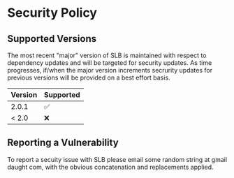 # Security Policy

## Supported Versions

The most recent "major" version of SLB is maintained with respect to dependency updates and will be targeted for security updates. As time progresses, if/when the major version increments secrurity updates for previous versions will be provided on a best effort basis. 

| Version | Supported          |
| ------- | ------------------ |
| 2.0.1   | :white_check_mark: |
| < 2.0   | :x:                |

## Reporting a Vulnerability

To report a secuity issue with SLB please email some random string at gmail daught com, with the obvious concatenation and replacements applied.
